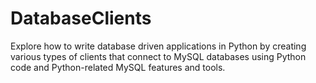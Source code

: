 # DatabaseClients
Explore how to write database driven applications in Python by creating various types of clients that connect to MySQL databases using Python code and Python-related MySQL features and tools. 

